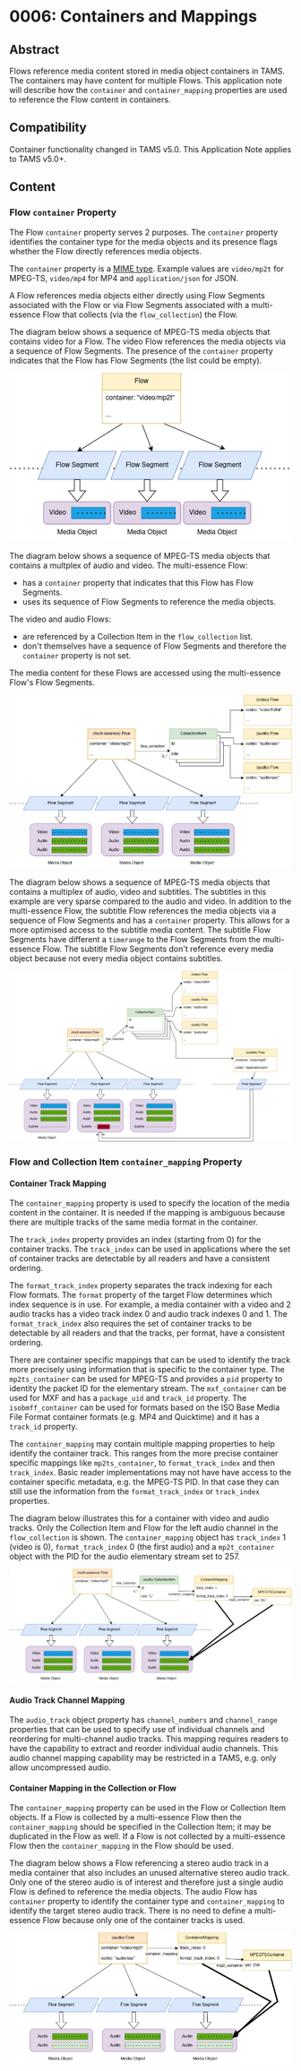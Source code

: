 # 0006: Containers and Mappings

## Abstract

Flows reference media content stored in media object containers in TAMS.
The containers may have content for multiple Flows.
This application note will describe how the `container` and `container_mapping` properties are used to reference the Flow content in containers.

## Compatibility

Container functionality changed in TAMS v5.0.
This Application Note applies to TAMS v5.0+.

## Content

### Flow `container` Property

The Flow `container` property serves 2 purposes.
The `container` property identifies the container type for the media objects and its presence flags whether the Flow directly references media objects.

The `container` property is a [MIME type](https://datatracker.ietf.org/doc/html/rfc6838).
Example values are `video/mp2t` for MPEG-TS, `video/mp4` for MP4 and `application/json` for JSON.

A Flow references media objects either directly using Flow Segments associated with the Flow or via Flow Segments associated with a multi-essence Flow that collects (via the `flow_collection`) the Flow.

The diagram below shows a sequence of MPEG-TS media objects that contains video for a Flow.
The video Flow references the media objects via a sequence of Flow Segments.
The presence of the `container` property indicates that the Flow has Flow Segments (the list could be empty).

![Diagram showing a Flow referencing media objects containing a video track only](./images/0006-containers-and-mappings-fig1.png)

The diagram below shows a sequence of MPEG-TS media objects that contains a multplex of audio and video.
The multi-essence Flow:

- has a `container` property that indicates that this Flow has Flow Segments.
- uses its sequence of Flow Segments to reference the media objects.

The video and audio Flows:

- are referenced by a Collection Item in the `flow_collection` list.
- don't themselves have a sequence of Flow Segments and therefore the `container` property is not set.

The media content for these Flows are accessed using the multi-essence Flow's Flow Segments.

![Diagram showing a multi-essence Flow referencing media objects, video and audio collection items](./images/0006-containers-and-mappings-fig2.png)

The diagram below shows a sequence of MPEG-TS media objects that contains a multiplex of audio, video and subtitles.
The subtitles in this example are very sparse compared to the audio and video.
In addition to the multi-essence Flow, the subtitle Flow references the media objects via a sequence of Flow Segments and has a `container` property.
This allows for a more optimised access to the subtitle media content.
The subtitle Flow Segments have different a `timerange` to the Flow Segments from the multi-essence Flow.
The subtitle Flow Segments don't reference every media object because not every media object contains subtitles.

![Diagram showing a multi-essence Flow and a subtitle Flow also referencing media objects](./images/0006-containers-and-mappings-fig3.png)

### Flow and Collection Item `container_mapping` Property

#### Container Track Mapping

The `container_mapping` property is used to specify the location of the media content in the container.
It is needed if the mapping is ambiguous because there are multiple tracks of the same media format in the container.

The `track_index` property provides an index (starting from 0) for the container tracks.
The `track_index` can be used in applications where the set of container tracks are detectable by all readers and have a consistent ordering.

The `format_track_index` property separates the track indexing for each Flow formats.
The `format` property of the target Flow determines which index sequence is in use.
For example, a media container with a video and 2 audio tracks has a video track index 0 and audio track indexes 0 and 1.
The `format_track_index` also requires the set of container tracks to be detectable by all readers and that the tracks, per format, have a consistent ordering.

There are container specific mappings that can be used to identify the track more precisely using information that is specific to the container type.
The `mp2ts_container` can be used for MPEG-TS and provides a `pid` property to identity the packet ID for the elementary stream.
The `mxf_container` can be used for MXF and has a `package_uid` and `track_id` property.
The `isobmff_container` can be used for formats based on the ISO Base Media File Format container formats (e.g. MP4 and Quicktime) and it has a `track_id` property.

The `container_mapping` may contain multiple mapping properties to help identify the container track.
This ranges from the more precise container specific mappings like `mp2ts_container`, to `format_track_index` and then `track_index`.
Basic reader implementations may not have have access to the container specific metadata, e.g. the MPEG-TS PID.
In that case they can still use the information from the `format_track_index` or `track_index` properties.

The diagram below illustrates this for a container with video and audio tracks.
Only the Collection Item and Flow for the left audio channel in the `flow_collection` is shown.
The `container_mapping` object has `track_index` 1 (video is 0), `format_track_index` 0 (the first audio) and a `mp2t_container` object with the PID for the audio elementary stream set to 257.

![Diagram showing a container mapping to a multi-essence media objects](./images/0006-containers-and-mappings-fig4.png)

#### Audio Track Channel Mapping

The `audio_track` object property has `channel_numbers` and `channel_range` properties that can be used to specify use of individual channels and reordering for multi-channel audio tracks.
This mapping requires readers to have the capability to extract and reorder individual audio channels.
This audio channel mapping capability may be restricted in a TAMS, e.g. only allow uncompressed audio.

#### Container Mapping in the Collection or Flow

The `container_mapping` property can be used in the Flow or Collection Item objects.
If a Flow is collected by a multi-essence Flow then the `container_mapping` should be specified in the Collection Item; it may be duplicated in the Flow as well.
If a Flow is not collected by a multi-essence Flow then the `container_mapping` in the Flow should be used.

The diagram below shows a Flow referencing a stereo audio track in a media container that also includes an unused alternative stereo audio track.
Only one of the stereo audio is of interest and therefore just a single audio Flow is defined to reference the media objects.
The audio Flow has `container` property to identify the container type and `container_mapping` to identify the target stereo audio track.
There is no need to define a multi-essence Flow because only one of the container tracks is used.

![Diagram showing a container mapping to a single audio track in a multi-audio track container](./images/0006-containers-and-mappings-fig5.png)
